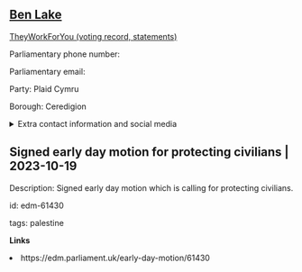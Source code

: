 ## <a href="https://members.parliament.uk/member/4630/contact">Ben Lake</a>

<a href="https://www.theyworkforyou.com/mp/25669/ben_lake/ceredigion">TheyWorkForYou (voting record, statements)</a> 

Parliamentary phone number:  

Parliamentary email:  

Party: Plaid Cymru 

Borough: Ceredigion 

<details><summary>Extra contact information and social media</summary> 
<li>Website:</li>
<li>Twitter: https://twitter.com/BenMLake</li>
<li>Constituency office phone number: 01570940333</li>
<li>Constituency office email:</li>
<li>Facebook:</li>
<li>Instagram:</li>
<li>Youtube:</li>
<li>Linkedin:</li>
<li>Government department phone number:</li>
<li>Government department email:</li>
<li>Threads:</li>
<li>Party office phone number:</li>
<li>Party office email:</li>
<li>Tiktok:</li>
</details>

## Signed early day motion for protecting civilians | 2023-10-19

Description: Signed early day motion which is calling for protecting civilians. 
 
id: edm-61430 

tags: palestine 

**Links** 
 <li>https://edm.parliament.uk/early-day-motion/61430</li>
